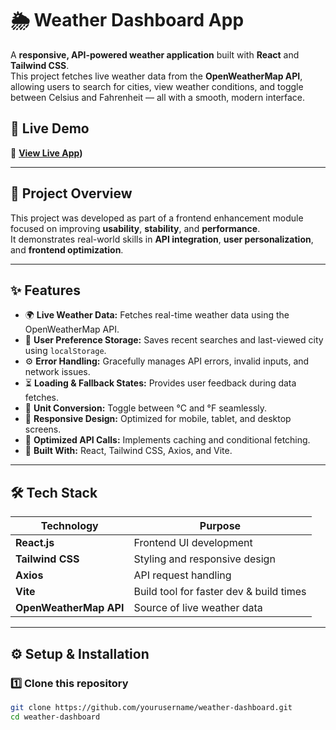 # 🌦️ Weather Dashboard App



A **responsive, API-powered weather application** built with **React** and **Tailwind CSS**.  
This project fetches live weather data from the **OpenWeatherMap API**, allowing users to search for cities, view weather conditions, and toggle between Celsius and Fahrenheit — all with a smooth, modern interface.



## 🚀 Live Demo

🔗 **[View Live App](https://weather-dashboard-sigma-nine.vercel.app/))**  


---

## 🧠 Project Overview

This project was developed as part of a frontend enhancement module focused on improving **usability**, **stability**, and **performance**.  
It demonstrates real-world skills in **API integration**, **user personalization**, and **frontend optimization**.

---

## ✨ Features

- 🌍 **Live Weather Data:** Fetches real-time weather data using the OpenWeatherMap API.  
- 💾 **User Preference Storage:** Saves recent searches and last-viewed city using `localStorage`.  
- ⚙️ **Error Handling:** Gracefully manages API errors, invalid inputs, and network issues.  
- ⏳ **Loading & Fallback States:** Provides user feedback during data fetches.  
- 🔁 **Unit Conversion:** Toggle between °C and °F seamlessly.  
- 📱 **Responsive Design:** Optimized for mobile, tablet, and desktop screens.  
- 🚦 **Optimized API Calls:** Implements caching and conditional fetching.  
- 🧩 **Built With:** React, Tailwind CSS, Axios, and Vite.

---

## 🛠️ Tech Stack

| Technology | Purpose |
|-------------|----------|
| **React.js** | Frontend UI development |
| **Tailwind CSS** | Styling and responsive design |
| **Axios** | API request handling |
| **Vite** | Build tool for faster dev & build times |
| **OpenWeatherMap API** | Source of live weather data |

---

## ⚙️ Setup & Installation

### 1️⃣ Clone this repository
```bash
git clone https://github.com/yourusername/weather-dashboard.git
cd weather-dashboard
